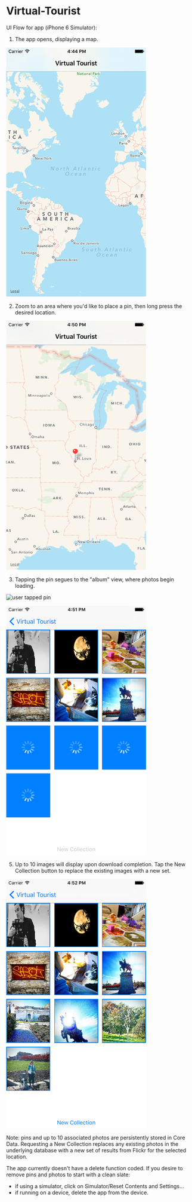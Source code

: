 # Virtual-Tourist
UI Flow for app (iPhone 6 Simulator):

1) The app opens, displaying a map.

![map for placing pins](README_images/VirtualTourist_1-Map.png "Map for placing pins in the areas where you'd like to get publicly available Flickr photos.")


2) Zoom to an area where you'd like to place a pin, then long press the desired location.

![zoomed map view](README_images/VirtualTourist_2-PlacePin.png "Zoomed map view with pin in place.")


3) Tapping the pin segues to the "album" view, where photos begin loading.

![user tapped pin](README_images/3_MapViewWSearchText.png "Map segues to album view, showing photos loading.")

![waiting for photos to load](README_images/VirtualTourist_3a-LoadingProgress.png "Activity indicators reflect ongoing downloads, and New Collection button is disabled.")

5) Up to 10 images will display upon download completion. Tap the New Collection button to replace the existing images with a new set.

![album view with all photos downloaded](README_images/VirtualTourist_4-PhotosLoaded.png "Album view showing up to 10 results for pin location.")

Note: pins and up to 10 associated photos are persistently stored in Core Data. Requesting a New Collection replaces any existing photos in the underlying database with a new set of results from Flickr for the selected location.

The app currently doesn't have a delete function coded. If you desire to remove pins and photos to start with a clean slate:
- if using a simulator, click on Simulator/Reset Contents and Settings...
- if running on a device, delete the app from the device.

